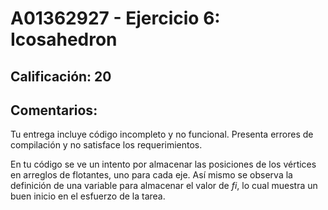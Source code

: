 # A01362927 - Ejercicio 6: Icosahedron

## **Calificación**: 20

## **Comentarios**:

Tu entrega incluye código incompleto y no funcional. Presenta errores de compilación y no satisface los requerimientos.

En tu código se ve un intento por almacenar las posiciones de los vértices en arreglos de flotantes, uno para cada eje. Así mismo se observa la definición de una variable para almacenar el valor de *fi*, lo cual muestra un buen inicio en el esfuerzo de la tarea.
